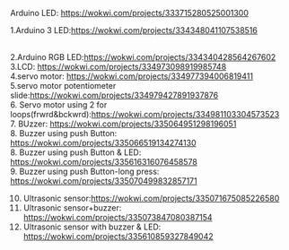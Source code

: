 Arduino LED: https://wokwi.com/projects/333715280525001300

1.Arduino 3 LED:https://wokwi.com/projects/334348041107538516 <br><br>

2.Arduino RGB LED:https://wokwi.com/projects/334340428564267602<br>
3.LCD: https://wokwi.com/projects/334973098919985748<br>
4.servo motor: https://wokwi.com/projects/334977394006819411<br>
5.servo motor potentiometer slide:https://wokwi.com/projects/334979427891937876<br>
6. Servo motor using 2 for loops(frwrd&bckwrd):https://wokwi.com/projects/334981103304573523<br>
7. BUzzer: https://wokwi.com/projects/335064951298196051<br>
8. Buzzer using push Button: https://wokwi.com/projects/335066519134274130<br>
  8. Buzzer using push Button & LED: https://wokwi.com/projects/335616316076458578<br>
9. Buzzer using push Button-long press: https://wokwi.com/projects/335070499832857171<br>
    
10. Ultrasonic sensor:https://wokwi.com/projects/335071675085226580<br>
11. Ultrasonic sensor+buzzer: https://wokwi.com/projects/335073847080387154<br>
12.  Ultrasonic sensor with buzzer & LED:  https://wokwi.com/projects/335610859327849042<br>
